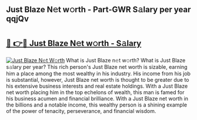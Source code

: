 ## Just Blaze N𝚎t w𝚘rth - Part-GWR S𝚊lary per year qqjQv

# <h2><a href="http://gc3vzdr.nevu.top/?p=Just+Blaze">🔗 👉🔴 Just Blaze N𝚎t w𝚘rth - S𝚊lary</a></h2>

[![Just Blaze N𝚎t W𝚘rth](https://i.imgur.com/Oavwk0R.jpeg)](http://gc3vzdr.nevu.top/?p=Just+Blaze)
What is Just Blaze n𝚎t w𝚘rth? What is Just Blaze s𝚊lary per year?
This rich person's Just Blaze net worth is sizable, earning him a place among the most wealthy in his industry. His income from his job is substantial, however, Just Blaze net worth is thought to be greater due to his extensive business interests and real estate holdings. With a Just Blaze net worth placing him in the top echelons of wealth, this man is famed for his business acumen and financial brilliance. With a Just Blaze net worth in the billions and a notable income, this wealthy person is a shining example of the power of tenacity, perseverance, and financial wisdom.

